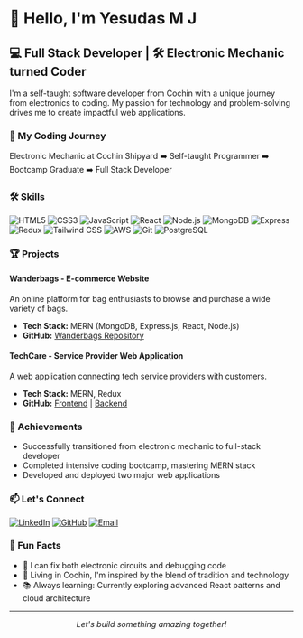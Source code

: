 # 👋 Hello, I'm Yesudas M J

## 💻 Full Stack Developer | 🛠️ Electronic Mechanic turned Coder

I'm a self-taught software developer from Cochin with a unique journey from electronics to coding. My passion for technology and problem-solving drives me to create impactful web applications.

### 🚀 My Coding Journey
Electronic Mechanic at Cochin Shipyard ➡️ Self-taught Programmer ➡️ Bootcamp Graduate ➡️ Full Stack Developer

### 🛠️ Skills
![HTML5](https://img.shields.io/badge/-HTML5-E34F26?style=flat-square&logo=html5&logoColor=white)
![CSS3](https://img.shields.io/badge/-CSS3-1572B6?style=flat-square&logo=css3)
![JavaScript](https://img.shields.io/badge/-JavaScript-F7DF1E?style=flat-square&logo=javascript&logoColor=black)
![React](https://img.shields.io/badge/-React-61DAFB?style=flat-square&logo=react&logoColor=black)
![Node.js](https://img.shields.io/badge/-Node.js-339933?style=flat-square&logo=node.js&logoColor=white)
![MongoDB](https://img.shields.io/badge/-MongoDB-47A248?style=flat-square&logo=mongodb&logoColor=white)
![Express](https://img.shields.io/badge/-Express-000000?style=flat-square&logo=express&logoColor=white)
![Redux](https://img.shields.io/badge/-Redux-764ABC?style=flat-square&logo=redux&logoColor=white)
![Tailwind CSS](https://img.shields.io/badge/-Tailwind%20CSS-38B2AC?style=flat-square&logo=tailwind-css&logoColor=white)
![AWS](https://img.shields.io/badge/-AWS-232F3E?style=flat-square&logo=amazon-aws&logoColor=white)
![Git](https://img.shields.io/badge/-Git-F05032?style=flat-square&logo=git&logoColor=white)
![PostgreSQL](https://img.shields.io/badge/-PostgreSQL-336791?style=flat-square&logo=postgresql&logoColor=white)

### 🏆 Projects

#### Wanderbags - E-commerce Website
An online platform for bag enthusiasts to browse and purchase a wide variety of bags.
- **Tech Stack:** MERN (MongoDB, Express.js, React, Node.js)
- **GitHub:** [Wanderbags Repository](https://github.com/YesudasZ/Wander-Bags)

#### TechCare - Service Provider Web Application
A web application connecting tech service providers with customers.
- **Tech Stack:** MERN, Redux
- **GitHub:** [Frontend](https://github.com/YesudasZ/TechCare-frontend) | [Backend](https://github.com/YesudasZ/TechCare-backend)

### 🌟 Achievements
- Successfully transitioned from electronic mechanic to full-stack developer
- Completed intensive coding bootcamp, mastering MERN stack
- Developed and deployed two major web applications

### 📫 Let's Connect
[![LinkedIn](https://img.shields.io/badge/-LinkedIn-0077B5?style=flat-square&logo=linkedin&logoColor=white)](https://www.linkedin.com/in/yesudas-m-j-2176b67b/)
[![GitHub](https://img.shields.io/badge/-GitHub-181717?style=flat-square&logo=github&logoColor=white)](https://github.com/YesudasZ)
[![Email](https://img.shields.io/badge/-Email-D14836?style=flat-square&logo=gmail&logoColor=white)](mailto:yesudasmj50@gmail.com)

### 🎨 Fun Facts
- 🔧 I can fix both electronic circuits and debugging code
- 🌊 Living in Cochin, I'm inspired by the blend of tradition and technology
- 📚 Always learning: Currently exploring advanced React patterns and cloud architecture

---

<p align="center">
  <i>Let's build something amazing together!</i>
</p>

